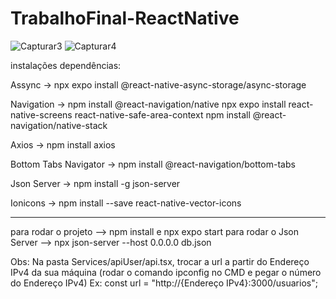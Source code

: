 # TrabalhoFinal-ReactNative

![Capturar3](https://github.com/danilofariaspereira/TrabalhoFinalReactNative/assets/143275664/d4076b31-aa00-44de-abe5-f4d844b38f05)
![Capturar4](https://github.com/danilofariaspereira/TrabalhoFinalReactNative/assets/143275664/01fdf505-6d42-440f-b4fa-c94b33014ccd)


instalações dependências:

Assync -> npx expo install @react-native-async-storage/async-storage

Navigation -> npm install @react-navigation/native npx expo install react-native-screens react-native-safe-area-context npm install @react-navigation/native-stack

Axios -> npm install axios

Bottom Tabs Navigator -> npm install @react-navigation/bottom-tabs

Json Server -> npm install -g json-server

Ionicons -> npm install --save react-native-vector-icons

-------------------

para rodar o projeto --> npm install e npx expo start
para rodar o Json Server --> npx json-server --host 0.0.0.0 db.json

Obs: Na pasta Services/apiUser/api.tsx, trocar a url a partir do Endereço IPv4 da sua máquina (rodar o comando ipconfig no CMD e pegar o número do Endereço IPv4)
Ex: const url = "http://{Endereço IPv4}:3000/usuarios";

